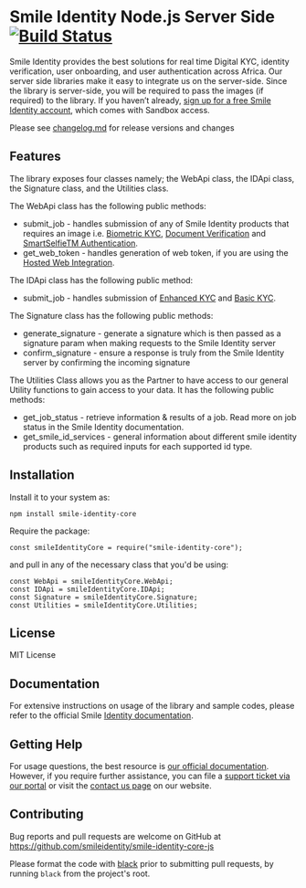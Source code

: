 # Smile Identity Node.js Server Side [![Build Status](https://travis-ci.com/smileidentity/smile-identity-core-js.svg?token=zyz9yHUXZ1bSkqNUZtZR&branch=master)](https://travis-ci.com/smileidentity/smile-identity-core-js)

Smile Identity provides the best solutions for real time Digital KYC, identity verification, user onboarding, and user authentication across Africa. Our server side libraries make it easy to integrate us on the server-side. Since the library is server-side, you will be required to pass the images (if required) to the library.
If you haven’t already, [sign up for a free Smile Identity account](https://www.smileidentity.com/schedule-a-demo/), which comes with Sandbox access.

Please see [changelog.md](changelog.md) for release versions and changes

## Features

The library exposes four classes namely; the WebApi class, the IDApi class, the Signature class, and the Utilities class.

The WebApi class has the following public methods:
- submit_job - handles submission of any of Smile Identity products that requires an image i.e. [Biometric KYC](https://docs.smileidentity.com/products/biometric-kyc), [Document Verification](https://docs.smileidentity.com/products/document-verification) and [SmartSelfieTM Authentication](https://docs.smileidentity.com/products/biometric-authentication).
- get_web_token - handles generation of web token, if you are using the [Hosted Web Integration](https://docs.smileidentity.com/web-mobile-web/web-integration-beta).

The IDApi class has the following public method:
- submit_job - handles submission of [Enhanced KYC](https://docs.smileidentity.com/products/identity-lookup) and [Basic KYC](https://docs.smileidentity.com/products/id-verification).

The Signature class has the following public methods:
- generate_signature - generate a signature which is then passed as a signature param when making requests to the Smile Identity server
- confirm_signature - ensure a response is truly from the Smile Identity server by confirming the incoming signature

The Utilities Class allows you as the Partner to have access to our general Utility functions to gain access to your data. It has the following public methods:
- get_job_status - retrieve information & results of a job. Read more on job status in the Smile Identity documentation.
- get_smile_id_services - general information about different smile identity products such as required inputs for each supported id type.

## Installation

Install it to your system as:

```
npm install smile-identity-core
```

Require the package:

```
const smileIdentityCore = require("smile-identity-core");
```

and pull in any of the necessary class that you'd be using:

```
const WebApi = smileIdentityCore.WebApi;
const IDApi = smileIdentityCore.IDApi;
const Signature = smileIdentityCore.Signature;
const Utilities = smileIdentityCore.Utilities;
```

## License

MIT License

## Documentation

For extensive instructions on usage of the library and sample codes, please refer to the official Smile [Identity documentation](https://docs.smileidentity.com/server-to-server/javascript).

## Getting Help

For usage questions, the best resource is [our official documentation](https://docs.smileidentity.com/). However, if you require further assistance, you can file a [support ticket via our portal](https://portal.smileidentity.com/partner/support/tickets) or visit the [contact us page](https://www.smileidentity.com/contact-us/) on our website.

## Contributing

Bug reports and pull requests are welcome on GitHub at https://github.com/smileidentity/smile-identity-core-js

Please format the code with [black](https://github.com/psf/black) prior to submitting pull requests, by running ```black``` from the project's root.
